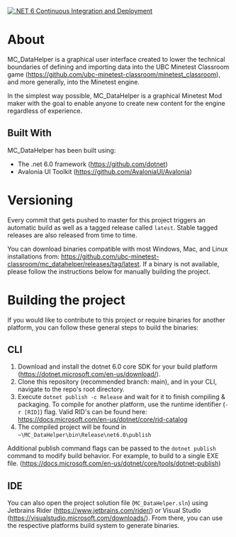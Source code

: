 [![.NET 6 Continuous Integration and Deployment](https://github.com/ubc-minetest-classroom/mc_datahelper/actions/workflows/ci.yml/badge.svg?branch=main&event=push)](https://github.com/ubc-minetest-classroom/mc_datahelper/actions/workflows/ci.yml)

# About

MC_DataHelper is a graphical user interface created to lower the technical boundaries of defining and importing data into the UBC Minetest Classroom game (https://github.com/ubc-minetest-classroom/minetest_classroom), and more generally, into the Minetest engine.

In the simplest way possible, MC_DataHelper is a graphical Minetest Mod maker with the goal to enable anyone to create new content for the engine regardless of experience.

## Built With
MC_DataHelper has been built using:
* The .net 6.0 framework (https://github.com/dotnet)
* Avalonia UI Toolkit (https://github.com/AvaloniaUI/Avalonia)

# Versioning
Every commit that gets pushed to master for this project triggers an automatic build as well as a tagged release called `latest`. Stable tagged releases are also released from time to time.

You can download binaries compatible with most Windows, Mac, and Linux installations from: https://github.com/ubc-minetest-classroom/mc_datahelper/releases/tag/latest. If a binary is not available, please follow the instructions below for manually building the project.

# Building the project
If you would like to contribute to this project or require binaries for another platform, you can follow these general steps to build the binaries:
## CLI
1. Download and install the dotnet 6.0 core SDK for your build platform (https://dotnet.microsoft.com/en-us/download/).
2. Clone this repository (recommended branch: main), and in your CLI, navigate to the repo's root directory.
3. Execute `dotnet publish -c Release` and wait for it to finish compiling & packaging. To compile for another platform, use the runtime identifier (`-r [RID]`) flag. Valid RID's can be found here: https://docs.microsoft.com/en-us/dotnet/core/rid-catalog
4. The compiled project will be found in `~\MC_DataHelper\bin\Release\net6.0\publish`

Additional publish command flags can be passed to the `dotnet publish` command to modify build behavior. For example, to build to a single EXE file. (https://docs.microsoft.com/en-us/dotnet/core/tools/dotnet-publish)


## IDE
You can also open the project solution file (`MC_DataHelper.sln`) using Jetbrains Rider (https://www.jetbrains.com/rider/) or Visual Studio (https://visualstudio.microsoft.com/downloads/). From there, you can use the respective platforms build system to generate binaries.